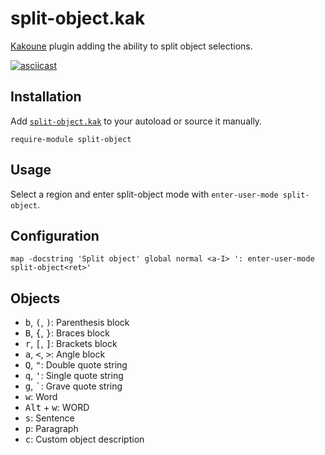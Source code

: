 # split-object.kak

[Kakoune] plugin adding the ability to split object selections.

[Kakoune]: https://kakoune.org

[![asciicast](https://asciinema.org/a/239870.svg)](https://asciinema.org/a/239870)

## Installation

Add [`split-object.kak`](rc/split-object.kak) to your autoload or source it manually.

``` kak
require-module split-object
```

## Usage

Select a region and enter split-object mode with `enter-user-mode split-object`.

## Configuration

``` kak
map -docstring 'Split object' global normal <a-I> ': enter-user-mode split-object<ret>'
```

## Objects

- <kbd>b</kbd>, <kbd>(</kbd>, <kbd>)</kbd>: Parenthesis block
- <kbd>B</kbd>, <kbd>{</kbd>, <kbd>}</kbd>: Braces block
- <kbd>r</kbd>, <kbd>[</kbd>, <kbd>]</kbd>: Brackets block
- <kbd>a</kbd>, <kbd>&lt;</kbd>, <kbd>&gt;</kbd>: Angle block
- <kbd>Q</kbd>, <kbd>"</kbd>: Double quote string
- <kbd>q</kbd>, <kbd>'</kbd>: Single quote string
- <kbd>g</kbd>, <kbd>`</kbd>: Grave quote string
- <kbd>w</kbd>: Word
- <kbd>Alt</kbd> + <kbd>w</kbd>: WORD
- <kbd>s</kbd>: Sentence
- <kbd>p</kbd>: Paragraph
- <kbd>c</kbd>: Custom object description
